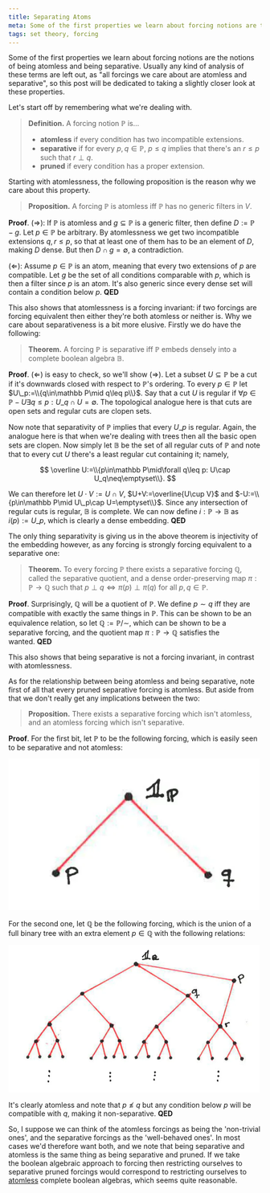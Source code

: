 ```yaml
---
title: Separating Atoms
meta: Some of the first properties we learn about forcing notions are the notions of being atomless and being separative. Usually any kind of analysis of these terms are left out, as "all forcings we care about are atomless and separative", so this post will be dedicated to taking a slightly closer look at these properties.
tags: set theory, forcing
---
```


Some of the first properties we learn about forcing notions are the notions of
being atomless and being separative. Usually any kind of analysis of these terms are
left out, as "all forcings we care about are atomless and separative", so this post
will be dedicated to taking a slightly closer look at these properties.

Let's start off by remembering what we're dealing with.

> **Definition.** A forcing notion $\mathbb P$ is...
>
> - **atomless** if every condition has two incompatible extensions.
> - **separative** if for every $p,q\in\mathbb P$, $p\leq q$ implies that there's an
>   $r\leq p$ such that $r\perp q$.
> - **pruned** if every condition has a proper extension.

Starting with atomlessness, the following proposition is the reason why we care about
this property.

> **Proposition.** A forcing $\mathbb P$ is atomless iff $\mathbb P$ has no generic
> filters in $V$.

**Proof**. $(\Rightarrow)$: If $\mathbb P$ is atomless and $g\subseteq\mathbb P$ is a
generic filter, then define $D:=\mathbb P-g$. Let $p\in\mathbb P$ be arbitrary. By
atomlessness we get two incompatible extensions $q,r\leq p$, so that at least one of
them has to be an element of $D$, making $D$ dense. But then $D\cap g=\emptyset$, a
contradiction.

$(\Leftarrow)$: Assume $p\in\mathbb P$ is an atom, meaning that every two extensions of
$p$ are compatible. Let $g$ be the set of all conditions comparable with $p$, which is
then a filter since $p$ is an atom. It's also generic since every dense set will
contain a condition below $p$. **QED**

This also shows that atomlessness is a forcing invariant: if two forcings are forcing
equivalent then either they're both atomless or neither is. Why we care about
separativeness is a bit more elusive. Firstly we do have the following:

> **Theorem.** A forcing $\mathbb P$ is separative iff $\mathbb P$ embeds densely into
> a complete boolean algebra $\mathbb B$.

**Proof**. $(\Leftarrow)$ is easy to check, so we'll show $(\Rightarrow)$. Let a subset
$U\subseteq\mathbb P$ be a cut if it's downwards closed with respect to $\mathbb P$'s
ordering. To every $p\in\mathbb P$ let $U\_p:=\\{q\in\mathbb P\mid q\leq p\\}$. Say that
a cut $U$ is regular if $\forall p\in\mathbb P-U\exists q\leq p: U\_q\cap U=\emptyset$.
The topological analogue here is that cuts are open sets and regular cuts are clopen
sets.

Now note that separativity of $\mathbb P$ implies that every $U\_p$ is regular. Again,
the analogue here is that when we're dealing with trees then all the basic open sets
are clopen. Now simply let $\mathbb B$ be the set of all regular cuts of $\mathbb P$
and note that to every cut $U$ there's a least regular cut containing it; namely,

$$ \overline U:=\\{p\in\mathbb P\mid\forall q\leq p: U\cap U_q\neq\emptyset\\}. $$

We can therefore let $U\cdot V:=U\cap V$, $U+V:=\overline{U\cup V}$ and
$-U:=\\{p\in\mathbb P\mid U\_p\cap U=\emptyset\\}$. Since any intersection of regular
cuts is regular, $\mathbb B$ is complete. We can now define $i:\mathbb P\to\mathbb B$
as $i(p):=U\_p$, which is clearly a dense embedding. **QED**

The only thing separativity is giving us in the above theorem is injectivity of the
embedding however, as any forcing is strongly forcing equivalent to a separative one:

> **Theorem.** To every forcing $\mathbb P$ there exists a separative forcing $\mathbb
> Q$, called the separative quotient, and a dense order-preserving map $\pi:\mathbb
> P\to\mathbb Q$ such that $p\perp q\Leftrightarrow\pi(p)\perp\pi(q)$ for all
> $p,q\in\mathbb P$.

**Proof**. Surprisingly, $\mathbb Q$ will be a quotient of $\mathbb P$. We define
$p\sim q$ iff they are compatible with exactly the same things in $\mathbb P$. This can
be shown to be an equivalence relation, so let $\mathbb Q:=\mathbb P/\sim$, which can
be shown to be a separative forcing, and the quotient map $\pi:\mathbb P\to\mathbb Q$
satisfies the wanted. **QED**

This also shows that being separative is not a forcing invariant, in contrast with
atomlessness.

As for the relationship between being atomless and being separative, note first of all
that every pruned separative forcing is atomless. But aside from that we don't really
get any implications between the two:

> **Proposition.** There exists a separative forcing which isn't atomless, and an
> atomless forcing which isn't separative.

**Proof**. For the first bit, let $\mathbb P$ to be the following forcing, which is
easily seen to be separative and not atomless:

<img
  src="/src/assets/img/separating-atoms-1.webp"
  alt="a diagram of a forcing with a single root element and two leaves, p and q"
  style="width: min(500px, 100%);"
  class="invert-on-darkmode centered-image"
/>

For the second one, let $\mathbb Q$ be the following forcing, which is the union of a
full binary tree with an extra element $p\in\mathbb Q$ with the following relations:

<img
  src="/src/assets/img/separating-atoms-2.webp"
  alt="a diagram of a forcing being a full binary tree with an extra element p, which
  is not comparable an element q"
  style="width: min(500px, 100%);"
  class="invert-on-darkmode centered-image"
/>

It's clearly atomless and note that $p\not\leq q$ but any condition below $p$ will be
compatible with $q$, making it non-separative. **QED**

So, I suppose we can think of the atomless forcings as being the 'non-trivial ones',
and the separative forcings as the 'well-behaved ones'. In most cases we'd therefore
want both, and we note that being separative and atomless is the same thing as being
separative and pruned. If we take the boolean algebraic approach to forcing then
restricting ourselves to separative pruned forcings would correspond to restricting
ourselves to
[atomless](https://math.stackexchange.com/questions/110011/an-atom-in-boolean-algebra/110032#110032)
complete boolean algebras, which seems quite reasonable.
